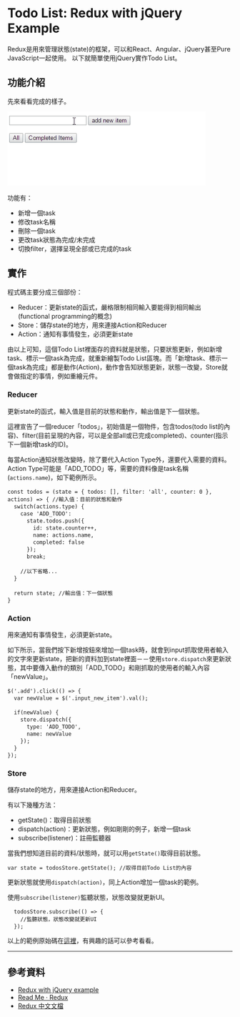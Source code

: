 # Todo List: Redux with jQuery Example
Redux是用來管理狀態(state)的框架，可以和React、Angular、jQuery甚至Pure JavaScript一起使用。
以下就簡單使用jQuery實作Todo List。

## 功能介紹
先來看看完成的樣子。

![](demo/demo_1.gif)

功能有：

- 新增一個task
- 修改task名稱
- 刪除一個task
- 更改task狀態為完成/未完成
- 切換filter，選擇呈現全部或已完成的task

## 實作
程式碼主要分成三個部份：

- Reducer：更新state的函式，嚴格限制相同輸入要能得到相同輸出(functional programming的概念)
- Store：儲存state的地方，用來連接Action和Reducer
- Action：通知有事情發生，必須更新state

由以上可知，這個Todo List裡面存的資料就是狀態，只要狀態更新，例如新增task、標示一個task為完成，就重新繪製Todo List區塊。而「新增task、標示一個task為完成」都是動作(Action)，動作會告知狀態更新，狀態一改變，Store就會做指定的事情，例如重繪元件。

### Reducer
更新state的函式，輸入值是目前的狀態和動作，輸出值是下一個狀態。

這裡宣告了一個reducer「todos」，初始值是一個物件，包含todos(todo list的內容)、filter(目前呈現的內容，可以是全部all或已完成completed)、counter(指示下一個新增task的ID)。

每當Action通知狀態改變時，除了要代入Action Type外，還要代入需要的資料。
Action Type可能是「ADD_TODO」等，需要的資料像是task名稱(`actions.name`)，如下範例所示。

    const todos = (state = { todos: [], filter: 'all', counter: 0 }, actions) => { //輸入值：目前的狀態和動作
      switch(actions.type) {
        case 'ADD_TODO':
          state.todos.push({
            id: state.counter++,
            name: actions.name,
            completed: false
          });
          break;

        //以下省略...
      }

      return state; //輸出值：下一個狀態
    }

### Action
用來通知有事情發生，必須更新state。

如下所示，當我們按下新增按鈕來增加一個task時，就會到input抓取使用者輸入的文字來更新state，把新的資料加到state裡面－－使用`store.dispatch`來更新狀態，其中要傳入動作的類別「ADD_TODO」和剛抓取的使用者的輸入內容「newValue」。

    $('.add').click(() => {
      var newValue = $('.input_new_item').val();

      if(newValue) {
        store.dispatch({
          type: 'ADD_TODO',
          name: newValue
        });
      }
    });

### Store
儲存state的地方，用來連接Action和Reducer。

有以下幾種方法：

- getState()：取得目前狀態
- dispatch(action)：更新狀態，例如剛剛的例子，新增一個task
- subscribe(listener)：註冊監聽器

當我們想知道目前的資料/狀態時，就可以用`getState()`取得目前狀態。

  	var state = todosStore.getState(); //取得目前Todo List的內容

更新狀態就使用`dispatch(action)`，同上Action增加一個task的範例。


使用`subscribe(listener)`監聽狀態，狀態改變就更新UI。

	  todosStore.subscribe(() => {
	    //監聽狀態，狀態改變就更新UI
	  });


以上的範例原始碼在[這裡](https://github.com/cythilya/todolist_redux_with_jquery_example)，有興趣的話可以參考看看。

---
## 參考資料
- [Redux with jQuery example](https://codepen.io/mdd/full/wGRqbw/)
- [Read Me · Redux](http://redux.js.org/)
- [Redux 中文文檔](http://cn.redux.js.org/index.html)